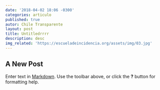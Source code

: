 ```yaml
---
date: '2018-04-02 18:06 -0300'
categories: articulo
published: true
autor: Chile Transparente
layout: post
title: Untitledrrrr
description: desc
img_related: 'https://escueladeincidencia.org/assets/img/03.jpg'
---
```

## A New Post

Enter text in [Markdown](http://daringfireball.net/projects/markdown/). Use the toolbar above, or click the **?** button for formatting help.
